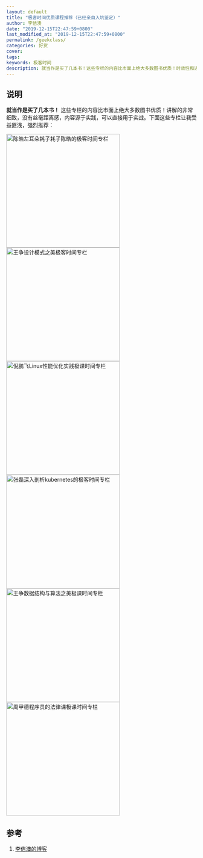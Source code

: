 ```yaml
---
layout: default
title: "极客时间优质课程推荐（已经亲自入坑鉴定）"
author: 李佶澳
date: "2019-12-15T22:47:59+0800"
last_modified_at: "2019-12-15T22:47:59+0800"
permalink: /geekclass/
categories: 好货
cover:
tags:
keywords: 极客时间
description: 就当作是买了几本书！这些专栏的内容比市面上绝大多数图书优质！时效性和进阶梯度好
---
```



## 说明

**就当作是买了几本书！** 这些专栏的内容比市面上绝大多数图书优质！讲解的非常细致，没有丝毫距离感，内容源于实践，可以直接用于实战。下面这些专栏让我受益匪浅，强烈推荐：

<div style="display:flex;flex-direction:row;justify-content;space-between;flex-wrap:wrap">
<img width="300px" alt="陈皓左耳朵耗子耗子陈皓的极客时间专栏" src="{{ site.imglocal}}/geek/chenhao.jpeg/">
<img width="300px" alt="王争设计模式之美极客时间专栏" src="{{ site.imglocal}}/geek/design.jpeg/">
<img width="300px" alt="倪鹏飞Linux性能优化实践极课时间专栏" src="{{ site.imglocal}}/geek/linux.jpeg/">
<img width="300px" alt="张磊深入剖析kubernetes的极客时间专栏" src="{{ site.imglocal}}/geek/kubernetes.jpeg/">
<img width="300px" alt="王争数据结构与算法之美极课时间专栏" src="{{ site.imglocal}}/geek/struct.jpeg/">
<img width="300px" alt="周甲德程序员的法律课极课时间专栏" src="{{ site.imglocal}}/geek/falv.jpeg/">
</div>


## 参考

1. [李佶澳的博客][1]

[1]: https://www.lijiaocn.com "李佶澳的博客"
